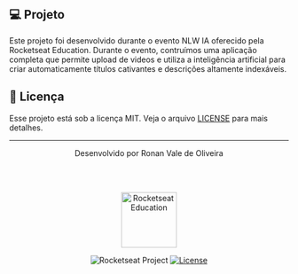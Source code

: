 

## 💻 Projeto

Este projeto foi desenvolvido durante o evento NLW IA oferecido pela Rocketseat Education. Durante o evento, contruímos uma aplicação completa que permite upload de videos e utiliza a inteligência artificial para criar automaticamente títulos cativantes e descrições altamente indexáveis.

## 📝 Licença

Esse projeto está sob a licença MIT. Veja o arquivo [LICENSE](LICENSE) para mais detalhes.

---

<p align="center">
  Desenvolvido por Ronan Vale de Oliveira
</p>

<!--START_SECTION:footer-->

<br />
<br />

<p align="center">
  <img alt="Rocketseat Education" src="https://avatars.githubusercontent.com/u/69590972?s=200&v=4" width="100px" />
</p>

<p align="center">
  <img src="https://img.shields.io/static/v1?label=Rocketseat&message=Education&color=8257e5&labelColor=202024" alt="Rocketseat Project" />
  <a href="LICENSE"><img  src="https://img.shields.io/static/v1?label=License&message=MIT&color=8257e5&labelColor=202024" alt="License"></a>
</p>

<!--END_SECTION:footer-->